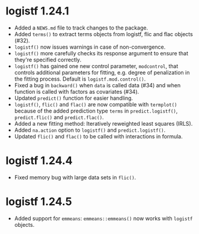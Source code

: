 # logistf 1.24.1

* Added a `NEWS.md` file to track changes to the package.
* Added `terms()` to extract terms objects from logistf, flic and flac objects (#32).
* `logistf()` now issues warnings in case of non-convergence. 
* `logistf()` more carefully checks its response argument to ensure that they're specified correctly.
* `logistf()` has gained one new control parameter, `modcontrol`, that controls additional parameters for fitting, e.g. degree of penalization in the fitting process. Default is `logistf.mod.control()`.
* Fixed a bug in `backward()` when `data` is called data (#34) and when function is called with factors as covariates (#34).
* Updated `predict()` function for easier handling.
* `logistf()`, `flic()` and `flac()` are now compatible with `termplot()` because of the added prediction type `terms`
in `predict.logistf()`, `predict.flic()` and `predict.flac()`.
* Added a new fitting method: Iteratively reweighted least squares (IRLS). 
* Added `na.action` option to `logistf()` and `predict.logistf()`.
* Updated `flic()` and `flac()` to be called with interactions in formula.

# logistf 1.24.4

* Fixed memory bug with large data sets in `flic()`.

# logistf 1.24.5

* Added support for `emmeans`: `emmeans::emmeans()` now works with `logistf` objects.
